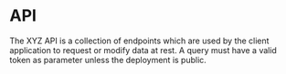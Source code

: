 # API

The XYZ API is a collection of endpoints which are used by the client application to request or modify data at rest. A query must have a valid token as parameter unless the deployment is public.

